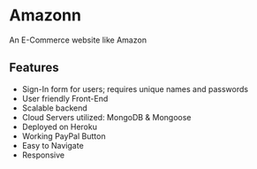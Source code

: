 # Amazonn

An E-Commerce website like Amazon

## Features

- Sign-In form for users; requires unique names and passwords 
- User friendly Front-End
- Scalable backend 
- Cloud Servers utilized: MongoDB & Mongoose
- Deployed on Heroku
- Working PayPal Button
- Easy to Navigate
- Responsive
